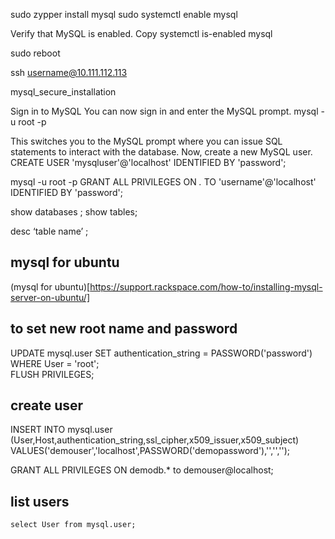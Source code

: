 
sudo zypper install mysql
sudo systemctl enable mysql

Verify that MySQL is enabled.
Copy
systemctl is-enabled mysql

sudo reboot

ssh username@10.111.112.113

mysql_secure_installation

Sign in to MySQL
You can now sign in and enter the MySQL prompt.
mysql -u root -p

This switches you to the MySQL prompt where you can issue SQL statements to interact with the database.
Now, create a new MySQL user.
CREATE USER 'mysqluser'@'localhost' IDENTIFIED BY 'password';



mysql -u root -p
GRANT ALL PRIVILEGES ON *.* TO 'username'@'localhost' IDENTIFIED BY 'password';

show databases ;
show tables;


desc ‘table name’ ;     


## mysql for ubuntu  
(mysql for ubuntu)[https://support.rackspace.com/how-to/installing-mysql-server-on-ubuntu/]  

## to set new root name and password   
UPDATE mysql.user SET authentication_string = PASSWORD('password') WHERE User = 'root';  
FLUSH PRIVILEGES;
## create user 
INSERT INTO mysql.user (User,Host,authentication_string,ssl_cipher,x509_issuer,x509_subject)
VALUES('demouser','localhost',PASSWORD('demopassword'),'','','');  

GRANT ALL PRIVILEGES ON demodb.* to demouser@localhost;  

 ## list users
    select User from mysql.user;
    



